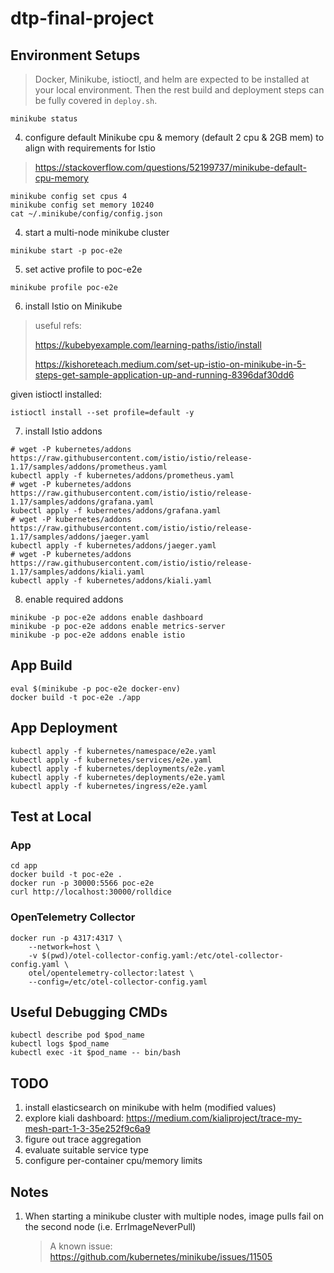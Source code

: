 # dtp-final-project

## Environment Setups

> Docker, Minikube, istioctl, and helm are expected to be installed at your local environment.
> Then the rest build and deployment steps can be fully covered in `deploy.sh`.

```shell
minikube status
```

4. configure default Minikube cpu & memory (default 2 cpu & 2GB mem) to align with requirements for Istio

> https://stackoverflow.com/questions/52199737/minikube-default-cpu-memory

```shell
minikube config set cpus 4
minikube config set memory 10240
cat ~/.minikube/config/config.json
```

4. start a multi-node minikube cluster

```shell
minikube start -p poc-e2e
```

5. set active profile to poc-e2e

```shell
minikube profile poc-e2e
```

6. install Istio on Minikube

> useful refs:
>
> https://kubebyexample.com/learning-paths/istio/install
>
> https://kishoreteach.medium.com/set-up-istio-on-minikube-in-5-steps-get-sample-application-up-and-running-8396daf30dd6

given istioctl installed:

```shell
istioctl install --set profile=default -y
```

7. install Istio addons

```shell
# wget -P kubernetes/addons https://raw.githubusercontent.com/istio/istio/release-1.17/samples/addons/prometheus.yaml
kubectl apply -f kubernetes/addons/prometheus.yaml
# wget -P kubernetes/addons https://raw.githubusercontent.com/istio/istio/release-1.17/samples/addons/grafana.yaml
kubectl apply -f kubernetes/addons/grafana.yaml
# wget -P kubernetes/addons https://raw.githubusercontent.com/istio/istio/release-1.17/samples/addons/jaeger.yaml
kubectl apply -f kubernetes/addons/jaeger.yaml
# wget -P kubernetes/addons https://raw.githubusercontent.com/istio/istio/release-1.17/samples/addons/kiali.yaml
kubectl apply -f kubernetes/addons/kiali.yaml
```

8. enable required addons

```shell
minikube -p poc-e2e addons enable dashboard
minikube -p poc-e2e addons enable metrics-server
minikube -p poc-e2e addons enable istio
```

## App Build

```shell
eval $(minikube -p poc-e2e docker-env)
docker build -t poc-e2e ./app
```

## App Deployment

```shell
kubectl apply -f kubernetes/namespace/e2e.yaml
kubectl apply -f kubernetes/services/e2e.yaml
kubectl apply -f kubernetes/deployments/e2e.yaml
kubectl apply -f kubernetes/deployments/e2e.yaml
kubectl apply -f kubernetes/ingress/e2e.yaml
```

## Test at Local

### App

```shell
cd app
docker build -t poc-e2e .
docker run -p 30000:5566 poc-e2e
curl http://localhost:30000/rolldice
```

### OpenTelemetry Collector

```shell
docker run -p 4317:4317 \
    --network=host \
    -v $(pwd)/otel-collector-config.yaml:/etc/otel-collector-config.yaml \
    otel/opentelemetry-collector:latest \
    --config=/etc/otel-collector-config.yaml
```

## Useful Debugging CMDs

```shell
kubectl describe pod $pod_name
kubectl logs $pod_name
kubectl exec -it $pod_name -- bin/bash
```

## TODO
1. install elasticsearch on minikube with helm (modified values)
1. explore kiali dashboard: https://medium.com/kialiproject/trace-my-mesh-part-1-3-35e252f9c6a9
1. figure out trace aggregation
1. evaluate suitable service type
1. configure per-container cpu/memory limits

## Notes

1. When starting a minikube cluster with multiple nodes, image pulls fail on the second node (i.e. ErrImageNeverPull)
   > A known issue: https://github.com/kubernetes/minikube/issues/11505
